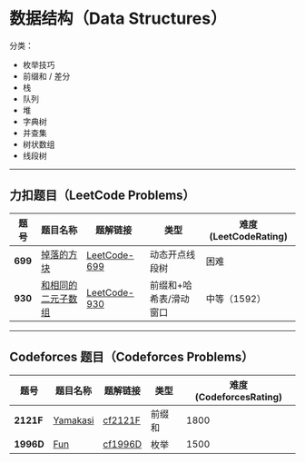 # 数据结构（Data Structures）

分类：

- 枚举技巧
- 前缀和 / 差分
- 栈
- 队列
- 堆
- 字典树
- 并查集
- 树状数组
- 线段树

---

## 力扣题目（LeetCode Problems）

| 题号  | 题目名称                                | 题解链接                     | 类型          | 难度(LeetCodeRating)   |
|-------|-----------------------------------------|------------------------------|---------------|------------------------|
| **699** | [掉落的方块](https://leetcode.cn/problems/falling-squares/description/) | [LeetCode-699](solution/LeetCode699.md)   |动态开点线段树 |  困难 |
| **930** | [和相同的二元子数组](https://leetcode.cn/problems/binary-subarrays-with-sum/description/) | [LeetCode-930](solution/LeetCode930.md) | 前缀和+哈希表/滑动窗口 | 中等（1592）|
---

## Codeforces 题目（Codeforces Problems）

| 题号  | 题目名称                              | 题解链接                   | 类型      | 难度(CodeforcesRating) |
|-------|---------------------------------------|----------------------------|-----------|------------------------|
| **2121F** | [Yamakasi](https://codeforces.com/problemset/problem/2121/F) | [cf2121F](solution/cf2121F.md) | 前缀和 | 1800 |
| **1996D** | [Fun](https://codeforces.com/problemset/problem/1996/D) | [cf1996D](solution/cf1996D.md) | 枚举 | 1500 |
